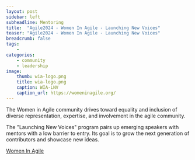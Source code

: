 ```yaml
---
layout: post
sidebar: left
subheadline: Mentoring
title:  "Agile2024 - Women In Agile - Launching New Voices"
teaser: "Agile2024 - Women In Agile - Launching New Voices"
breadcrumb: false
tags:
    - 
categories:
    - community
    - leadership
image:
    thumb: wia-logo.png
    title: wia-logo.png
    caption: WIA-LNV
    caption_url: https://womeninagile.org/
---
```

The Women in Agile community drives toward equality and inclusion of diverse representation, expertise, and involvement in the agile community.

The "Launching New Voices" program pairs up emerging speakers with mentors with a low barrier to entry.  Its goal is to grow the next generation of contributors and showcase new ideas.

<a href="https://womeninagile.org/" target='new'>Women In Agile</a>